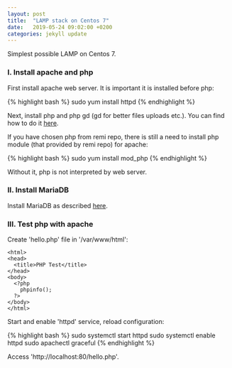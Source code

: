 ```yaml
---
layout: post
title:  "LAMP stack on Centos 7"
date:   2019-05-24 09:02:00 +0200
categories: jekyll update
---
```


Simplest possible LAMP on Centos 7.

### I. Install apache and php

First install apache web server. It is important it is installed before php:

{% highlight bash %}
sudo yum install httpd
{% endhighlight %}

Next, install php and php gd (gd for better files uploads etc.). You can find how to do it [here][here].

If you have chosen php from remi repo, there is still a need to install php module (that provided by remi repo) for apache:

{% highlight bash %}
sudo yum install mod_php
{% endhighlight %}

Without it, php is not interpreted by web server.

### II. Install MariaDB

Install MariaDB as described [here][here2].

### III. Test php with apache

Create 'hello.php' file in '/var/www/html':

```
<html>
<head>
  <title>PHP Test</title>
</head>
<body>
  <?php    
    phpinfo();
  ?>
</body>
</html>
```

Start and enable 'httpd' service, reload configuration:

{% highlight bash %}
sudo systemctl start httpd
sudo systemctl enable httpd
sudo apachectl graceful
{% endhighlight %}

Access 'http://localhost:80/hello.php'.

[here]: https://atudomain.github.io/jekyll/update/2019/05/26/php-centos7.html
[here2]: https://atudomain.github.io/jekyll/update/2019/05/26/mariadb-centos7.html
